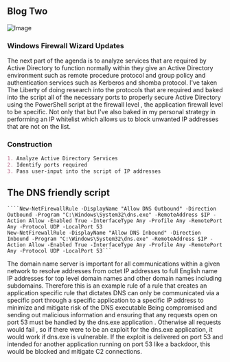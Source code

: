 ## Blog Two

![Image](https://themaverick.github.io/seniordesign/gifs/neowhip.gif)

### Windows Firewall Wizard Updates
The next part of the agenda is to analyze services that are required by Active Directory to function normally within they give an Active Directory environment such as remote procedure protocol and group policy and authentication services such as Kerberos and shomba protocol. I've taken The Liberty of doing research into the protocols that are required and baked into the script all of the necessary ports to properly secure Active Directory using the PowerShell script at the firewall level , the application firewall level to be specific. Not only that but I've also baked in my personal strategy in performing an IP whitelist which allows us to block unwanted IP addresses that are not on the list.

### Construction
```markdown
1. Analyze Active Directory Services
2. Identify ports required
3. Pass user-input into the script of IP addresses
```

## The DNS friendly script

    ````New-NetFirewallRule -DisplayName "Allow DNS Outbound" -Direction Outbound -Program "C:\Windows\System32\dns.exe" -RemoteAddress $IP -Action Allow -Enabled True -InterfaceType Any -Profile Any -RemotePort Any -Protocol UDP -LocalPort 53
    New-NetFirewallRule -DisplayName "Allow DNS Inbound" -Direction Inbound -Program "C:\Windows\System32\dns.exe" -RemoteAddress $IP -Action Allow -Enabled True -InterfaceType Any -Profile Any -RemotePort Any -Protocol UDP -LocalPort 53```


The domain name server is important for all communications within a given network to resolve addresses from octet IP addresses to full English name IP addresses for top level domain names and other domain names including subdomains. Therefore this is an example rule of a rule that creates an application specific rule that dictates DNS can only be communicated via a specific port through a specific application to a specific IP address to minimize and mitigate risk of the DNS executable Being compromised and sending out malicious information and ensuring that any requests open on port 53 must be handled by the dns.exe application . Otherwise all requests would fail , so if there were to be an exploit for the dns.exe application, it would work if dns.exe is vulnerable. If the exploit is delivered on port 53 and intended for another application running on port 53 like a backdoor, this would be blocked and mitigate C2 connections. 